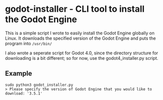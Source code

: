 # godot-installer - CLI tool to install the Godot Engine

This is a simple script I wrote to easily install the Godot Engine globally on Linux. It downloads the specified version of the Godot Engine and puts the
program into `/usr/bin/`
<br>

I also wrote a seperate script for Godot 4.0, since the directory structure for downloading is a bit different; so for now, use the godot4_installer.py script.

## Example
```
sudo python3 godot_installer.py
> Please specify the version of Godot Engine that you would like to download: '3.5.1'
```
